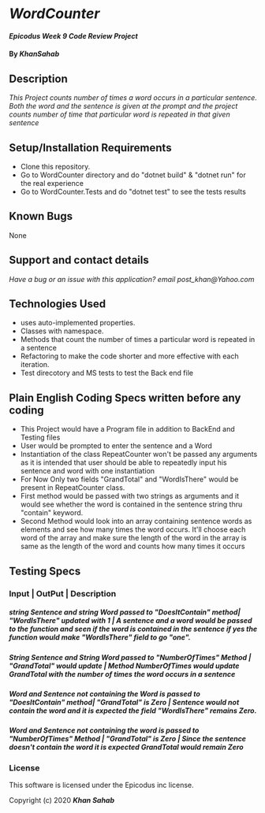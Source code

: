 # _WordCounter_

#### _Epicodus Week 9 Code Review Project_

#### By _**KhanSahab**_

## Description

_This Project counts number of times a word occurs in a particular sentence. Both the word and the sentence is given at the prompt and the project counts number of time that particular word is repeated in that given sentence_

## Setup/Installation Requirements

* Clone this repository.
* Go to WordCounter directory and do "dotnet build" & "dotnet run" for the real experience
* Go to WordCounter.Tests and do "dotnet test" to see the tests results


## Known Bugs

None

## Support and contact details

_Have a bug or an issue with this application? email post_khan@Yahoo.com_

## Technologies Used

* uses auto-implemented properties.
* Classes with namespace.
* Methods that count the number of times a particular word is repeated in a sentence
* Refactoring to make the code shorter and more effective with each iteration.
* Test direcotory and MS tests to test the Back end file

## Plain English Coding Specs written before any coding 
* This Project would have a Program file in addition to BackEnd and Testing files
* User would be prompted to enter the sentence and a Word
* Instantiation of the class RepeatCounter won't be passed any arguments as it is intended that user should be able to repeatedly input his sentence and word with one instantiation
* For Now Only two fields "GrandTotal" and "WordIsThere" would be present in RepeatCounter class.
* First method would be passed with two strings as arguments and it would see whether the word is contained in the sentence string thru "contain" keyword.
* Second Method would look into an array containing sentence words as elements and see how many times the word occurs. It'll choose each word of the array and make sure the length of the word in the array is same as the length of the word and counts how many times it occurs

## Testing Specs
###  Input | OutPut | Description
##### string Sentence and string Word  passed to "DoesItContain" method| "WordIsThere" updated with 1 | A sentence and a word would be passed to the function and seen if the word is contained in the sentence if yes the function would make "WordIsThere" field to  go "one".
##### String Sentence and String Word passed to "NumberOfTimes" Method | "GrandTotal"  would update | Method NumberOfTimes would update GrandTotal with the number of times the word occurs in a sentence
##### Word and Sentence not containing the Word is passed to "DoesItContain" method| "GrandTotal" is Zero | Sentence would not contain the word and it is expected the field "WordIsThere" remains Zero.
##### Word and Sentence not containing the word is passed to "NumberOfTimes" Method | "GrandTotal" is Zero | Since the sentence doesn't contain the word it is expected GrandTotal would remain Zero


### License

This software is licensed under the Epicodus inc license.

Copyright (c) 2020 **_Khan Sahab_**